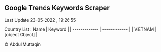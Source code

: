 

## Google Trends Keywords Scraper 
 
Last Update 23-05-2022 , 19:26:55

Country List :
 Name  | Keyword |
| ------------- | ------------- |
| VIETNAM | [object Object] |



© Abdul Muttaqin 

